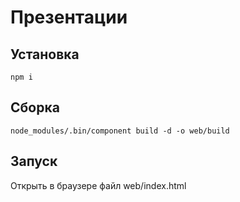 Презентации
=========

Установка
------------

`npm i`

Сборка
-----

`node_modules/.bin/component build -d -o web/build`

Запуск
---

Открыть в браузере файл web/index.html
